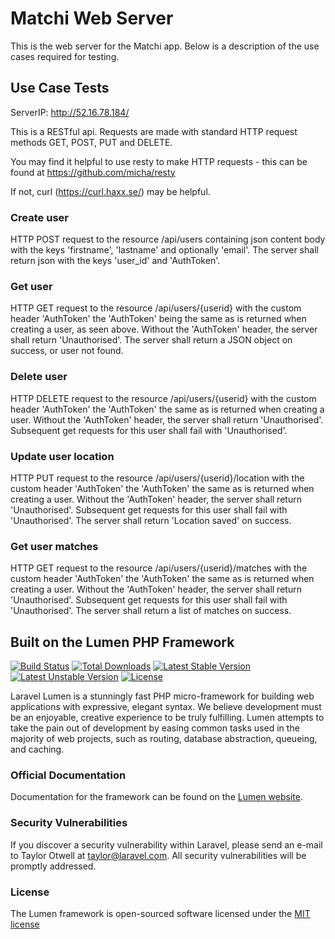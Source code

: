 # Matchi Web Server

This is the web server for the Matchi app. Below is a description of the use cases required for testing.

## Use Case Tests

ServerIP: http://52.16.78.184/

This is a RESTful api. Requests are made with standard HTTP request methods GET, POST, PUT and DELETE. 

You may find it helpful to use resty to make HTTP requests - this can be found at https://github.com/micha/resty 

If not, curl (https://curl.haxx.se/) may be helpful.

### Create user
HTTP POST request to the resource /api/users containing json content body with the keys
'firstname', 'lastname' and optionally 'email'. The server shall return json with the 
keys 'user_id' and 'AuthToken'.

### Get user
HTTP GET request to the resource /api/users/{userid} with the custom header 'AuthToken' the
'AuthToken' being the same as is returned when creating a user, as seen above. Without the 'AuthToken'
header, the server shall return 'Unauthorised'.
The server shall return a JSON object on success, or user not found.

### Delete user
HTTP DELETE request to the resource /api/users/{userid} with the custom header 'AuthToken' the
'AuthToken' the same as is returned when creating a user. Without the 'AuthToken' header, the server
shall return 'Unauthorised'. Subsequent get requests for this user shall fail with 'Unauthorised'.

### Update user location
HTTP PUT request to the resource /api/users/{userid}/location with the custom header 'AuthToken' the 
'AuthToken' the same as is returned when creating a user. Without the 'AuthToken' header, the server
shall return 'Unauthorised'. Subsequent get requests for this user shall fail with 'Unauthorised'.
The server shall return 'Location saved' on success.

### Get user matches
HTTP GET request to the resource /api/users/{userid}/matches with the custom header 'AuthToken' the 
'AuthToken' the same as is returned when creating a user. Without the 'AuthToken' header, the server
shall return 'Unauthorised'. Subsequent get requests for this user shall fail with 'Unauthorised'.
The server shall return a list of matches on success.



## Built on the Lumen PHP Framework

[![Build Status](https://travis-ci.org/laravel/lumen-framework.svg)](https://travis-ci.org/laravel/lumen-framework)
[![Total Downloads](https://poser.pugx.org/laravel/lumen-framework/d/total.svg)](https://packagist.org/packages/laravel/lumen-framework)
[![Latest Stable Version](https://poser.pugx.org/laravel/lumen-framework/v/stable.svg)](https://packagist.org/packages/laravel/lumen-framework)
[![Latest Unstable Version](https://poser.pugx.org/laravel/lumen-framework/v/unstable.svg)](https://packagist.org/packages/laravel/lumen-framework)
[![License](https://poser.pugx.org/laravel/lumen-framework/license.svg)](https://packagist.org/packages/laravel/lumen-framework)

Laravel Lumen is a stunningly fast PHP micro-framework for building web applications with expressive, elegant syntax. We believe development must be an enjoyable, creative experience to be truly fulfilling. Lumen attempts to take the pain out of development by easing common tasks used in the majority of web projects, such as routing, database abstraction, queueing, and caching.

### Official Documentation

Documentation for the framework can be found on the [Lumen website](http://lumen.laravel.com/docs).

### Security Vulnerabilities

If you discover a security vulnerability within Laravel, please send an e-mail to Taylor Otwell at taylor@laravel.com. All security vulnerabilities will be promptly addressed.

### License

The Lumen framework is open-sourced software licensed under the [MIT license](http://opensource.org/licenses/MIT)


